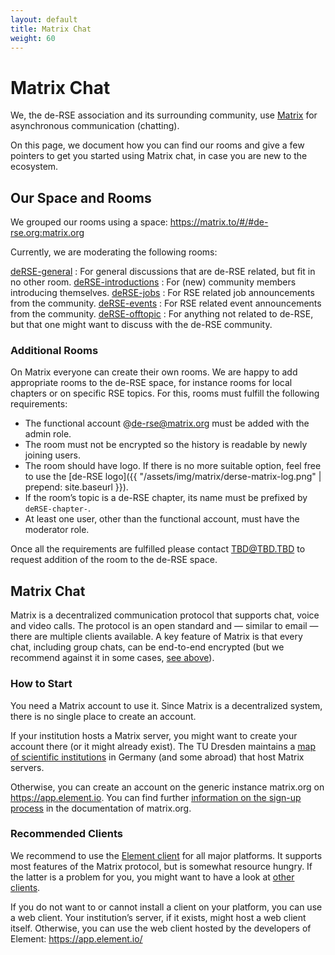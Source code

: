 ```yaml
---
layout: default
title: Matrix Chat
weight: 60
---
```


# Matrix Chat

We, the de-RSE association and its surrounding community, use [Matrix](https://matrix.org) for asynchronous communication (chatting).

On this page, we document how you can find our rooms and give a few pointers to get you started using Matrix chat, in case you are new to the ecosystem.

## Our Space and Rooms

We grouped our rooms using a space: https://matrix.to/#/#de-rse.org:matrix.org

Currently, we are moderating the following rooms:

[deRSE-general](https://matrix.to/#/#de-rse.org-general:matrix.org)
: For general discussions that are de-RSE related, but fit in no other room.
[deRSE-introductions](https://matrix.to/#/#de-rse.org-introductions:matrix.org)
: For (new) community members introducing themselves.
[deRSE-jobs](https://matrix.to/#/#de-rse.org-jobs:matrix.org)
: For RSE related job announcements from the community.
[deRSE-events](https://matrix.to/#/#de-rse.org-events:matrix.org)
: For RSE related event announcements from the community.
[deRSE-offtopic](https://matrix.to/#/#de-rse.org-offtopic:matrix.org)
: For anything not related to de-RSE, but that one might want to discuss with the de-RSE community.

### Additional Rooms

On Matrix everyone can create their own rooms.
We are happy to add appropriate rooms to the de-RSE space, for instance rooms for local chapters or on specific RSE topics.
For this, rooms must fulfill the following requirements:

- The functional account @de-rse@matrix.org must be added with the admin role.
- The room must not be encrypted so the history is readable by newly joining users.
- The room should have logo.
  If there is no more suitable option, feel free to use the [de-RSE logo]({{ "/assets/img/matrix/derse-matrix-log.png" | prepend: site.baseurl }}).
- If the room’s topic is a de-RSE chapter, its name must be prefixed by `deRSE-chapter-`.
- At least one user, other than the functional account, must have the moderator role.

Once all the requirements are fulfilled please contact <TBD@TBD.TBD> to request addition of the room to the de-RSE space.

## Matrix Chat

Matrix is a decentralized communication protocol that supports chat, voice and video calls.
The protocol is an open standard and — similar to email — there are multiple clients available.
A key feature of Matrix is that every chat, including group chats, can be end-to-end encrypted (but we recommend against it in some cases, [see above](#additional-rooms)).

### How to Start

You need a Matrix account to use it.
Since Matrix is a decentralized system, there is no single place to create an account.

If your institution hosts a Matrix server, you might want to create your account there (or it might already exist).
The TU Dresden maintains a [map of scientific institutions](https://doc.matrix.tu-dresden.de/images/federation_map.svg) in Germany (and some abroad) that host Matrix servers.

Otherwise, you can create an account on the generic instance matrix.org on <https://app.element.io>.
You can find further [information on the sign-up process](https://matrix.org/docs/chat_basics/matrix-for-im/) in the documentation of matrix.org.

### Recommended Clients

We recommend to use the [Element client](https://element.io/download) for all major platforms.
It supports most features of the Matrix protocol, but is somewhat resource hungry.
If the latter is a problem for you, you might want to have a look at [other clients](https://matrix.org/ecosystem/clients/).

If you do not want to or cannot install a client on your platform, you can use a web client.
Your institution’s server, if it exists, might host a web client itself.
Otherwise, you can use the web client hosted by the developers of Element: <https://app.element.io/>
